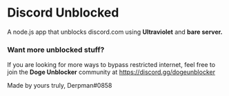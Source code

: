<h1>Discord Unblocked</h1>
A node.js app that unblocks discord.com using <strong>Ultraviolet</strong> and <strong>bare server.</strong>

<h3>Want more unblocked stuff?</h3>
  If you are looking for more ways to bypass restricted internet, feel free to join the <strong>Doge Unblocker</strong> community at <a href="https://discord.gg/sWPHCdxCPU">https://discord.gg/dogeunblocker</a>
  
  Made by yours truly, Derpman#0858
